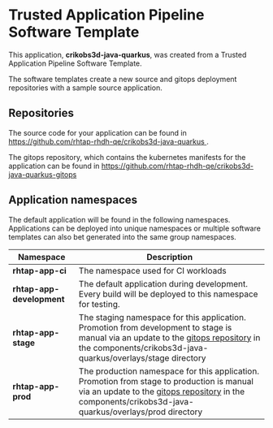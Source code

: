 # Trusted Application Pipeline Software Template

This application, **crikobs3d-java-quarkus**, was created from a Trusted Application Pipeline Software Template.

The software templates create a new source and gitops deployment repositories with a sample source application. 

## Repositories

The source code for your application can be found in [https://github.com/rhtap-rhdh-qe/crikobs3d-java-quarkus ](https://github.com/rhtap-rhdh-qe/crikobs3d-java-quarkus ).
 
The gitops repository, which contains the kubernetes manifests for the application can be found in 
[https://github.com/rhtap-rhdh-qe/crikobs3d-java-quarkus-gitops ](https://github.com/rhtap-rhdh-qe/crikobs3d-java-quarkus-gitops ) 

## Application namespaces 

The default application will be found in the following namespaces. Applications can be deployed into unique namespaces or multiple software templates can also bet generated into the same group namespaces.  

|  Namespace   |  Description   |  
| -------- | -------- |
| **rhtap-app-ci** | The namespace used for CI workloads |
| **rhtap-app-development** | The default application during development. Every build will be deployed to this namespace for testing. |
| **rhtap-app-stage** | The staging namespace for this application. Promotion from development to stage is manual via an update to the [gitops repository](https://github.com/rhtap-rhdh-qe/crikobs3d-java-quarkus-gitops ) in the components/crikobs3d-java-quarkus/overlays/stage directory |
| **rhtap-app-prod** | The production namespace for this application. Promotion from stage to production is manual via an update to the [gitops repository](https://github.com/rhtap-rhdh-qe/crikobs3d-java-quarkus-gitops ) in the components/crikobs3d-java-quarkus/overlays/prod directory |
